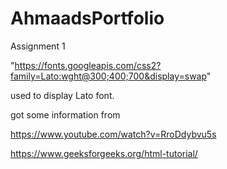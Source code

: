 # AhmaadsPortfolio
 Assignment 1

"https://fonts.googleapis.com/css2?family=Lato:wght@300;400;700&display=swap"

used to display Lato font.


got some information from

https://www.youtube.com/watch?v=RroDdybvu5s

https://www.geeksforgeeks.org/html-tutorial/


